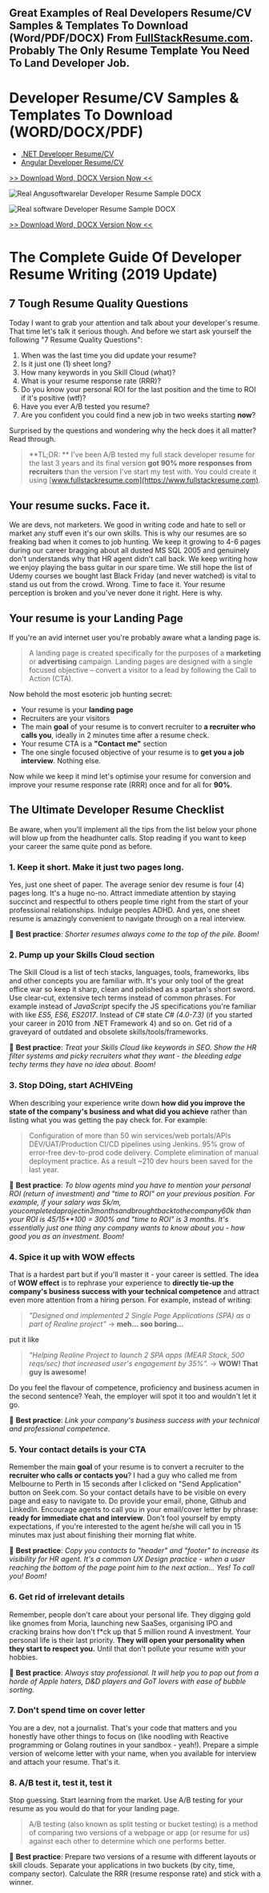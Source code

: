 Great Examples of Real Developers Resume/CV Samples & Templates To Download (Word/PDF/DOCX) From [FullStackResume.com](https://www.fullstacresume.com). Probably The Only Resume Template You Need To Land Developer Job.
---

# <a name='toc'>Developer Resume/CV Samples & Templates To Download (WORD/DOCX/PDF)</a>
 * [.NET Developer Resume/CV](https://github.com/aershov24/101-developer-resume-cv-templates/blob/master/net-developer-resume-sample.md)
 * [Angular Developer Resume/CV](https://github.com/aershov24/101-developer-resume-cv-templates/blob/master/angular-developer-resume-sample.md)

[>> Download Word, DOCX Version Now <<](https://www.fullstackresume.com/blog/software-developer-resume-sample)

![Real Angusoftwarelar Developer Resume Sample DOCX](https://www.fullstackresume.com/images/software-developer-resume-template-1-lg.jpg)

![Real software Developer Resume Sample DOCX](https://www.fullstackresume.com/images/software-developer-resume-template-2-lg.jpg)

[>> Download Word, DOCX Version Now <<](https://www.fullstackresume.com/blog/software-developer-resume-sample)
 
# The Complete Guide Of Developer Resume Writing (2019 Update)
 
## 7 Tough Resume Quality Questions 

Today I want to grab your attention and talk about your developer's resume. That time let's talk it serious though. And before we start ask yourself the following "7 Resume Quality Questions":

1. When was the last time you did update your resume?
2. Is it just one (1) sheet long?
3. How many keywords in you Skill Cloud (what)?
4. What is your resume response rate (RRR)?
5. Do you know your personal ROI for the last position and the time to ROI if it's positive (wtf)?
6. Have you ever A/B tested you resume?
7. Are you confident you could find a new job in two weeks starting **now**?

Surprised by the questions and wondering why the heck does it all matter? Read through.

> **TL;DR: ** I've been A/B tested my full stack developer resume for the last 3 years and its final version **got 90% more responses from recruiters** than the version I've start my test with. You could create it using [www.fullstackresume.com](https://www.fullstackresume.com).

## Your resume sucks. Face it.
We are devs, not marketers. We good in writing code and hate to sell or market any stuff even it's our own skills. This is why our resumes are so freaking bad when it comes to job hunting. We keep it growing to 4-6 pages during our career bragging about all dusted MS SQL 2005 and genuinely don't understands why that HR agent didn't call back. We keep writing how we enjoy playing the bass guitar in our spare time. We still hope the list of Udemy courses we bought last Black Friday (and never watched) is vital to stand us out from the crowd. Wrong. Time to face it. Your resume perception is broken and you've never done it right. Here is why.

## Your resume is your Landing Page
If you're an avid internet user you're probably aware what a landing page is. 

> A landing page is created specifically for the purposes of a **marketing** or **advertising** campaign. Landing pages are designed with a single focused objective – convert a visitor to a lead by following the Call to Action (CTA).

Now behold the most esoteric job hunting secret:
* Your resume is your **landing page**
* Recruiters are your visitors 
* The main **goal** of your resume is to convert recruiter to **a recruiter who calls you**, ideally in 2 minutes time after a resume check.
* Your resume CTA is a **"Contact me"** section
* The one single focused objective of your resume is to **get you a job interview**. Nothing else.

Now while we keep it mind let's optimise your resume for conversion and improve your resume response rate (RRR) once and for all for **90%**. 

## The Ultimate Developer Resume Checklist
Be aware, when you'll implement all the tips from the list below your phone will blow up from the headhunter calls. Stop reading if you want to keep your career the same quite pond as before.
### 1. Keep it short. Make it just two pages long.
Yes, just one sheet of paper. The average senior dev resume is four (4) pages long. It's a huge no-no. Attract immediate attention by staying succinct and respectful to others people time right from the start of your professional relationships. Indulge peoples ADHD. And yes, one sheet resume is amazingly convenient to navigate through on a real interview. 

🤜 **Best practice**:  *Shorter resumes always come to the top of the pile. Boom!*

### 2. Pump up your Skills Cloud section
The Skill Cloud is a list of tech stacks, languages, tools, frameworks, libs and other concepts you are familiar with. It's your only tool of the great office war so keep it sharp, clean and polished as a spartan's short sword. Use clear-cut, extensive tech terms instead of common phrases. For example instead of *JavaScript* specify the JS specifications you're familiar with like *ES5, ES6, ES2017*. Instead of *C#* state *C# (4.0-7.3)* (if you started your career in 2010 from .NET Framework 4) and so on. Get rid of a graveyard of outdated and obsolete skills/tools/frameworks.

🤜 **Best practice**: *Treat your Skills Cloud like keywords in SEO. Show the HR filter systems and picky recruiters what they want - the bleeding edge techy terms they have no idea about. Boom!*

### 3. Stop **DO**ing, start **ACHIVE**ing
When describing your experience write down **how did you improve the state of the company's business and what did you achieve** rather than listing what you was getting the pay check for. For example:

> Configuration of more than 50 win services/web portals/APIs DEV/UAT/Production CI/CD pipelines using Jenkins. 95% grow of error-free dev-to-prod code delivery. Complete elimination of manual deployment practice. As a result ~210 dev hours been saved for the last year.

🤜 **Best practice**: *To blow agents mind you have to mention your personal ROI (return of investment) and "time to ROI" on your previous position. For example, if your salary was 5$k/m, you completed a project in 3 months and brought back to the company 60$k than your ROI is 45/15**100 = 300% and "time to ROI" is 3 months. It's essentially just one thing any company wants to know about you - how good you as an investment. Boom!*

### 4. Spice it up with **WOW** effects
That is a hardest part but if you'll master it - your career is settled. The idea of **WOW effect** is to rephrase your experience to **directly tie-up the company's business success with your technical competence** and attract even more attention from a hiring person. For example, instead of writing:
> *"Designed and implemented 2 Single Page Applications (SPA) as a part of Realine project"* -> **meh... soo boring...**

put it like 

> *"Helping Realine Project to launch 2 SPA apps (MEAR Stack, 500 reqs/sec) that increased user's engagement by 35%".* -> **WOW! That guy is awesome!**

Do you feel the flavour of competence, proficiency and business acumen in the second sentence? Yeah, the employer will spot it too and wouldn't let it go.

🤜 **Best practice**: *Link your company's business success with your technical and professional competence*.

### 5. Your contact details is your CTA
Remember the main **goal** of your resume is to convert a recruiter to the **recruiter who calls or contacts you**? I had a guy who called me from Melbourne to Perth in 15 seconds after I clicked on "Send Application" button on Seek.com. So your contact details have to be visible on every page and easy to navigate to. Do provide your email, phone, Github and LinkedIn. Encourage agents to call you in your email/cover letter by phrase: **ready for immediate chat and interview**. Don't fool yourself by empty expectations, if you're interested to the agent he/she will call you in 15 minutes max just about finishing their morning flat white.

🤜 **Best practice**: *Copy you contacts to "header" and "footer" to increase its visibility for HR agent. It's a common UX Design practice - when a user reaching the bottom of the page point him to the next action... Yes! To call you! Boom!*

### 6. Get rid of irrelevant details
Remember, people don't care about your personal life. They digging gold like gnomes from Moria, launching new SaaSes, organising IPO and cracking brains how don't f*ck up that 5 million round A investment. Your personal life is their last priority. **They will open your personality when they start to respect you.** Until that don't pollute your resume with your hobbies.

🤜 **Best practice**: *Always stay professional. It will help you to pop out from a horde of Apple haters, D&D players and GoT lovers with ease of bubble sorting.*

### 7. Don't spend time on cover letter

You are a dev, not a journalist. That's your code that matters and you honestly have other things to focus on (like noodling with Reactive programming or Golang routines in your sandbox - yeah!). Prepare a simple version of welcome letter with your name, when you available for interview and attach your resume. That's it.

### 8. A/B test it, test it, test it
Stop guessing. Start learning from the market. Use A/B testing for your resume as you would do that for your landing page.
> A/B testing (also known as split testing or bucket testing) is a method of comparing two versions of a webpage or app (or resume for us) against each other to determine which one performs better.
 
🤜 **Best practice**: Prepare two versions of a resume with different layouts or skill clouds. Separate your applications in two buckets (by city, time, company sector). Calculate the RRR (resume response rate) and stick with a winner.


